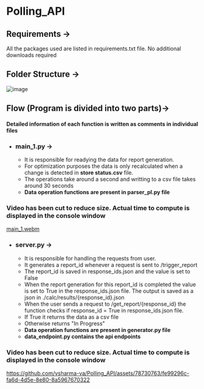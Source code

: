 # Polling_API

## Requirements ->
All the packages used are listed in requirements.txt file. No additional downloads required

## Folder Structure ->
![image](https://github.com/vsharma-va/Polling_API/assets/78730763/857582ad-ed94-4fc1-bb77-b7653ee577c5)

## Flow (Program is divided into two parts)->
#### Detailed information of each function is written as comments in individual files
* ###  main_1.py ->
  * It is responsible for readying the data for report generation.
  * For optimization purposes the data is only recalculated when a change is detected in **store status.csv** file.
  * The operations take around a second and writting to a csv file takes around 30 seconds
  * **Data operation functions are present in parser_pl.py file**
### Video has been cut to reduce size. Actual time to compute is displayed in the console window
[main_1.webm](https://github.com/vsharma-va/Polling_API/assets/78730763/b3fad1a4-576f-4632-8cab-dcd06019b5ea)

* ### server.py ->
  * It is responsible for handling the requests from user.
  * It generates a report_id whenever a request is sent to /trigger_report
  * The report_id is saved in response_ids.json and the value is set to False
  * When the report generation for this report_id is completed the value is set to True in the response_ids.json file. The output is saved as a json in ./calc/results/{response_id}.json
  * When the user sends a request to /get_report/{response_id} the function checks if response_id = True in response_ids.json file.
  * If True it returns the data as a csv file
  * Otherwise returns "In Progress"
  * **Data operation functions are present in generator.py file**
  * **data_endpoint.py contains the api endpoints**
    
### Video has been cut to reduce size. Actual time to compute is displayed in the console window
https://github.com/vsharma-va/Polling_API/assets/78730763/fe99296c-fa6d-4d5e-8e80-8a5967670322

